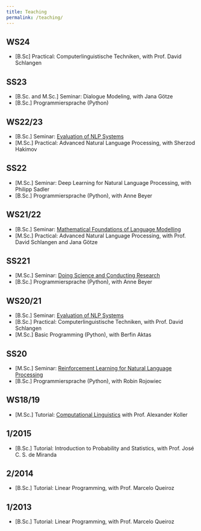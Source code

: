 ```yaml
---
title: Teaching
permalink: /teaching/
---
```


## WS24

- [B.Sc] Practical: Computerlinguistische Techniken, with Prof. David Schlangen 

## SS23

- [B.Sc. and M.Sc.] Seminar: Dialogue Modeling, with Jana Götze 
- [B.Sc.] Programmiersprache (Python)

## WS22/23

- [B.Sc.] Seminar: [Evaluation of NLP Systems](https://briemadu.github.io/evalNLP-22/) 
- [M.Sc.] Practical: Advanced Natural Language Processing, with Sherzod Hakimov 

## SS22

- [M.Sc.] Seminar: Deep Learning for Natural Language Processing, with Philipp Sadler
- [B.Sc.] Programmiersprache (Python), with Anne Beyer

## WS21/22

- [B.Sc.] Seminar: [Mathematical Foundations of Language Modelling](https://briemadu.github.io/mathLM/)
- [M.Sc.] Practical: Advanced Natural Language Processing, with Prof. David Schlangen and Jana Götze

## SS221

- [M.Sc.] Seminar: [Doing Science and Conducting Research](https://briemadu.github.io/science-and-research/)
- [B.Sc.] Programmiersprache (Python), with Anne Beyer

## WS20/21

- [B.Sc.] Seminar: [Evaluation of NLP Systems](https://briemadu.github.io/evalNLP/)
- [B.Sc.] Practical: Computerlinguistische Techniken, with Prof. David Schlangen
- [M.Sc.] Basic Programming (Python), with Berfin Aktas

## SS20

- [M.Sc.] Seminar: [Reinforcement Learning for Natural Language Processing](https://briemadu.github.io/rl4nlp/)
- [B.Sc.] Programmiersprache (Python), with Robin Rojowiec

## WS18/19

- [M.Sc.] Tutorial: [Computational Linguistics](https://coli-saar.github.io/cl18/) with Prof. Alexander Koller

## 1/2015

- [B.Sc.] Tutorial: Introduction to Probability and Statistics, with Prof. José C. S. de Miranda 

## 2/2014

- [B.Sc.] Tutorial: Linear Programming, with Prof. Marcelo Queiroz 

## 1/2013

- [B.Sc.] Tutorial: Linear Programming, with Prof. Marcelo Queiroz


